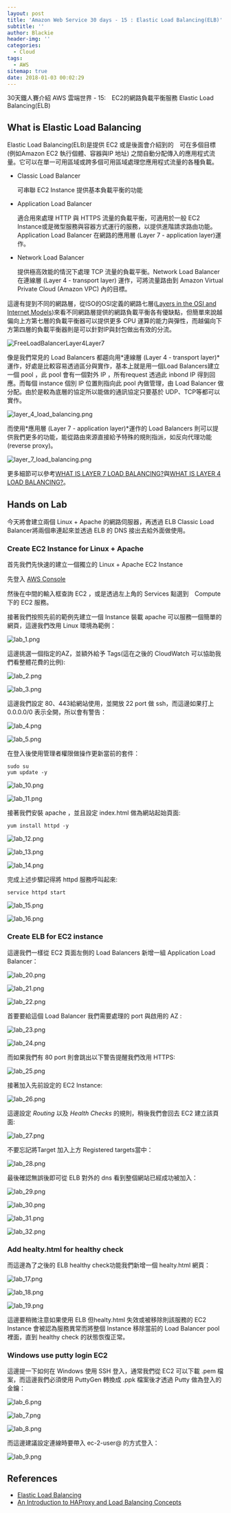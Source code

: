 ```yaml
---
layout: post
title: 'Amazon Web Service 30 days - 15 : Elastic Load Balancing(ELB)'
subtitle: ''
author: Blackie
header-img: ''
categories:
  - Cloud
tags:
  - AWS
sitemap: true
date: 2018-01-03 00:02:29
---
```


30天鐵人賽介紹 AWS 雲端世界 - 15:　EC2的網路負載平衡服務 Elastic Load Balancing(ELB)

<!-- More -->

## What is Elastic Load Balancing ##

Elastic Load Balancing(ELB)是提供 EC2 或是後面會介紹到的　可在多個目標(例如Amazon EC2 執行個體、容器與IP 地址) 之間自動分配傳入的應用程式流量。它可以在單一可用區域或跨多個可用區域處理您應用程式流量的各種負載。

- Classic Load Balancer

    可串聯 EC2 Instance 提供基本負載平衡的功能

- Application Load Balancer

    適合用來處理 HTTP 與 HTTPS 流量的負載平衡，可適用於一般 EC2 Instance或是微型服務與容器方式運行的服務，以提供進階請求路由功能。Application Load Balancer 在網路的應用層 (Layer 7 - application layer)運作。

- Network Load Balancer

    提供極高效能的情況下處理 TCP 流量的負載平衡。Network Load Balancer 在連線層 (Layer 4 - transport layer) 運作，可將流量路由到 Amazon Virtual Private Cloud (Amazon VPC) 內的目標。

這邊有提到不同的網路層，從ISO的OSI定義的網路七層([Layers in the OSI and Internet Models](https://www.nginx.com/resources/glossary/layer-4-load-balancing/#layers))來看不同網路層提供的網路負載平衡各有優缺點，但簡單來說越偏向上方第七層的負載平衡器可以提供更多 CPU 運算的能力與彈性，而越偏向下方第四層的負載平衡器則是可以針對IP與封包做出有效的分流。

![FreeLoadBalancerLayer4Layer7](FreeLoadBalancerLayer4Layer7.jpg)

像是我們常見的 Load Balancers 都趨向用*連線層 (Layer 4 - transport layer)*運作，好處是比較容易透過區分與實作，基本上就是用一個Load Balancers建立一個 pool ，此 pool 會有一個對外 IP ，所有request 透過此 inbond IP 得到回應。而每個 instance 個別 IP 位置則指向此 pool 內做管理，由 Load Balancer 做分配。由於是較為底層的協定所以能做的通訊協定只要基於 UDP、TCP等都可以實作。

![layer_4_load_balancing.png](layer_4_load_balancing.png)

而使用*應用層 (Layer 7 - application layer)*運作的 Load Balancers 則可以提供我們更多的功能，能從路由來源直接給予特殊的規則指派，如反向代理功能(reverse proxy)。

![layer_7_load_balancing.png](layer_7_load_balancing.png)

更多細節可以參考[WHAT IS LAYER 7 LOAD BALANCING?](https://www.nginx.com/resources/glossary/layer-7-load-balancing/)與[WHAT IS LAYER 4 LOAD BALANCING?](https://www.nginx.com/resources/glossary/layer-4-load-balancing/)。

## Hands on Lab ##

今天將會建立兩個 Linux + Apache 的網路伺服器，再透過 ELB Classic Load Balancer將兩個串連起來並透過 ELB 的 DNS 接出去給外面做使用。

### Create EC2 Instance for Linux + Apache ###

首先我們先快速的建立一個獨立的 Linux + Apache EC2 Instance

先登入 [AWS Console](https://console.aws.amazon.com/console/home)

然後在中間的輸入框查詢 EC2 ，或是透過左上角的 Services 點選到　Compute　下的 EC2 服務。

接著我們按照先前的範例先建立一個 Instance 裝載 apache 可以服務一個簡單的網頁，這邊我們改用 Linux 環境為範例：

![lab_1.png](lab_1.png)

這邊挑選一個指定的AZ，並額外給予 Tags(這在之後的 CloudWatch 可以協助我們看整體花費的比例):

![lab_2.png](lab_2.png)

![lab_3.png](lab_3.png)

這邊我們設定 80、443給網站使用，並開放 22 port 做 ssh，而這邊如果打上 0.0.0.0/0 表示全開，所以會有警告：

![lab_4.png](lab_4.png)

![lab_5.png](lab_5.png)

在登入後使用管理者權限做操作更新當前的套件：

    sudo su
    yum update -y

![lab_10.png](lab_10.png)

![lab_11.png](lab_11.png)

接著我們安裝 apache ，並且設定 index.html 做為網站起始頁面:

    yum install httpd -y

![lab_12.png](lab_12.png)

![lab_13.png](lab_13.png)

![lab_14.png](lab_14.png)

完成上述步驟記得將 httpd 服務呼叫起來:

    service httpd start

![lab_15.png](lab_15.png)

![lab_16.png](lab_16.png)

### Create ELB for EC2 instance ###

這邊我們一樣從 EC2 頁面左側的 Load Balancers 新增一組 Application Load Balancer：

![lab_20.png](lab_20.png)

![lab_21.png](lab_21.png)

![lab_22.png](lab_22.png)

首要要給這個 Load Balancer 我們需要處理的 port 與啟用的 AZ :

![lab_23.png](lab_23.png)

![lab_24.png](lab_24.png)

而如果我們有 80 port 則會跳出以下警告提醒我們改用 HTTPS: 

![lab_25.png](lab_25.png)

接著加入先前設定的 EC2 Instance:

![lab_26.png](lab_26.png)

這邊設定 *Routing* 以及 *Health Checks* 的規則，稍後我們會回去 EC2 建立該頁面:

![lab_27.png](lab_27.png)

不要忘記將Target 加入上方 Registered targets當中：

![lab_28.png](lab_28.png)

最後確認無誤後即可從 ELB 對外的 dns 看到整個網站已經成功被加入：

![lab_29.png](lab_29.png)

![lab_30.png](lab_30.png)

![lab_31.png](lab_31.png)

![lab_32.png](lab_32.png)

### Add healty.html for healthy check ###

而這邊為了之後的 ELB healthy check功能我們新增一個 healty.html 網頁：

![lab_17.png](lab_17.png)

![lab_18.png](lab_18.png)

![lab_19.png](lab_19.png)

這邊要稍微注意如果使用 ELB 但healty.html 失效或被移除則該服務的 EC2 Instance 會被認為服務異常而將整個 Instance 移除當前的 Load Balancer pool 裡面，直到 healthy check 的狀態恢復正常。

### Windows use putty login EC2 ###

這邊提一下如何在 Windows 使用 SSH 登入，通常我們從 EC2 可以下載 .pem 檔案，而這邊我們必須使用 PuttyGen 轉換成 .ppk 檔案後才透過 Putty 做為登入的金鑰：

![lab_6.png](lab_6.png)

![lab_7.png](lab_7.png)

![lab_8.png](lab_8.png)

而這邊建議設定連線時要帶入 ec-2-user@<RemoteDomain> 的方式登入：

![lab_9.png](lab_9.png)

## References ##

- [Elastic Load Balancing](https://aws.amazon.com/elasticloadbalancing/?nc1=h_ls)
- [An Introduction to HAProxy and Load Balancing Concepts](https://www.digitalocean.com/community/tutorials/an-introduction-to-haproxy-and-load-balancing-concepts)